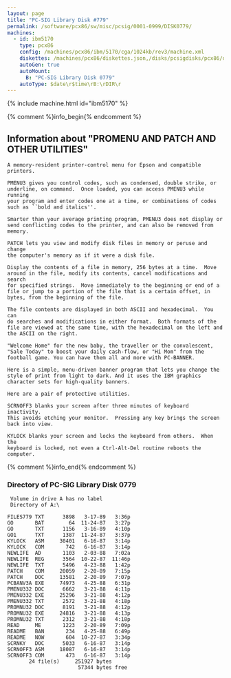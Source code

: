 ```yaml
---
layout: page
title: "PC-SIG Library Disk #779"
permalink: /software/pcx86/sw/misc/pcsig/0001-0999/DISK0779/
machines:
  - id: ibm5170
    type: pcx86
    config: /machines/pcx86/ibm/5170/cga/1024kb/rev3/machine.xml
    diskettes: /machines/pcx86/diskettes.json,/disks/pcsigdisks/pcx86/diskettes.json
    autoGen: true
    autoMount:
      B: "PC-SIG Library Disk 0779"
    autoType: $date\r$time\rB:\rDIR\r
---
```


{% include machine.html id="ibm5170" %}

{% comment %}info_begin{% endcomment %}

## Information about "PROMENU AND PATCH AND OTHER UTILITIES"

    A memory-resident printer-control menu for Epson and compatible
    printers.
    
    PMENU3 gives you control codes, such as condensed, double strike, or
    underline, on command.  Once loaded, you can access PMENU3 while running
    your program and enter codes one at a time, or combinations of codes
    such as ``bold and italics''.
    
    Smarter than your average printing program, PMENU3 does not display or
    send conflicting codes to the printer, and can also be removed from
    memory.
    
    PATCH lets you view and modify disk files in memory or peruse and change
    the computer's memory as if it were a disk file.
    
    Display the contents of a file in memory, 256 bytes at a time.  Move
    around in the file, modify its contents, cancel modifications and search
    for specified strings.  Move immediately to the beginning or end of a
    file or jump to a portion of the file that is a certain offset, in
    bytes, from the beginning of the file.
    
    The file contents are displayed in both ASCII and hexadecimal.  You can
    do searches and modifications in either format.  Both formats of the
    file are viewed at the same time, with the hexadecimal on the left and
    the ASCII on the right.
    
    "Welcome Home" for the new baby, the traveller or the convalescent,
    "Sale Today" to boost your daily cash-flow, or "Hi Mom" from the
    football game. You can have them all and more with PC-BANNER.
    
    Here is a simple, menu-driven banner program that lets you change the
    style of print from light to dark. And it uses the IBM graphics
    character sets for high-quality banners.
    
    Here are a pair of protective utilities.
    
    SCRNOFF3 blanks your screen after three minutes of keyboard inactivity.
    This avoids etching your monitor.  Pressing any key brings the screen
    back into view.
    
    KYLOCK blanks your screen and locks the keyboard from others.  When the
    keyboard is locked, not even a Ctrl-Alt-Del routine reboots the
    computer.
{% comment %}info_end{% endcomment %}


### Directory of PC-SIG Library Disk 0779

     Volume in drive A has no label
     Directory of A:\

    FILES779 TXT      3898   3-17-89   3:36p
    GO       BAT        64  11-24-87   3:27p
    GO       TXT      1156   3-16-89   4:10p
    GO1      TXT      1387  11-24-87   3:37p
    KYLOCK   ASM     30401   6-16-87   3:14p
    KYLOCK   COM       742   6-16-87   3:14p
    NEWLIFE  AD       1103   2-03-88   7:02a
    NEWLIFE  REG      3564  10-22-87  11:46p
    NEWLIFE  TXT      5496   4-23-88   1:42p
    PATCH    COM     20059   2-20-89   7:15p
    PATCH    DOC     13581   2-20-89   7:07p
    PCBANV3A EXE     74973   4-25-88   6:31p
    PMENU332 DOC      6662   3-21-88   4:11p
    PMENU332 EXE     25296   3-21-88   4:12p
    PMENU332 TXT      2572   3-21-88   4:18p
    PROMNU32 DOC      8191   3-21-88   4:12p
    PROMNU32 EXE     24816   3-21-88   4:13p
    PROMNU32 TXT      2312   3-21-88   4:18p
    READ     ME       1223   2-20-89   7:09p
    README   BAN       234   4-25-88   6:49p
    README   NOW       604  10-27-87   3:34p
    SCRNKY   DOC      5033   6-16-87   3:14p
    SCRNOFF3 ASM     18087   6-16-87   3:14p
    SCRNOFF3 COM       473   6-16-87   3:14p
           24 file(s)     251927 bytes
                           57344 bytes free
